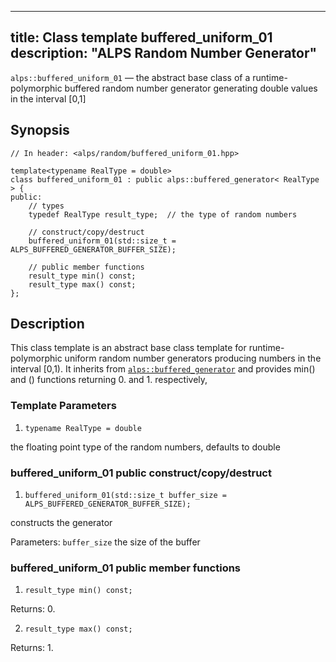 
---
title: Class template buffered_uniform_01
description: "ALPS Random Number Generator"
---

`alps::buffered_uniform_01` — the abstract base class of a runtime-polymorphic buffered random number generator generating double values in the interval \[0,1\]

## Synopsis
    // In header: <alps/random/buffered_uniform_01.hpp>

    template<typename RealType = double> 
    class buffered_uniform_01 : public alps::buffered_generator< RealType > {
    public:
        // types
        typedef RealType result_type;  // the type of random numbers 

        // construct/copy/destruct
        buffered_uniform_01(std::size_t = ALPS_BUFFERED_GENERATOR_BUFFER_SIZE);

        // public member functions
        result_type min() const;
        result_type max() const;
    };
    
## Description

This class template is an abstract base class template for runtime-polymorphic uniform random number generators producing numbers in the interval [0,1). It inherits from [`alps::buffered_generator`](../../random/classbg) and provides min() and () functions returning 0. and 1. respectively,

### Template Parameters

1. `typename RealType = double`

the floating point type of the random numbers, defaults to double

### buffered_uniform_01 public construct/copy/destruct

1. `buffered_uniform_01(std::size_t buffer_size = ALPS_BUFFERED_GENERATOR_BUFFER_SIZE);`

constructs the generator

Parameters: `buffer_size` the size of the buffer

### buffered_uniform_01 public member functions

1. `result_type min() const;`

Returns: 0.

2. `result_type max() const;`

Returns: 1.

